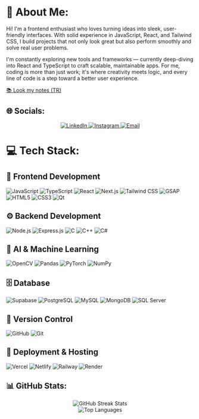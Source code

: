 # 💫 About Me:
Hi! I'm a frontend enthusiast who loves turning ideas into sleek, user-friendly interfaces. With solid experience in JavaScript, React, and Tailwind CSS, I build projects that not only look great but also perform smoothly and solve real user problems.

I'm constantly exploring new tools and frameworks — currently deep-diving into React and TypeScript to craft scalable, maintainable apps. For me, coding is more than just work; it's where creativity meets logic, and every line of code is a step toward a better user experience.

<a href="https://dawn-venom-df1.notion.site/Yaz-l-m-Notlar-2628a3f941c98088a56ef9d2e54d1d70" target="_blank" rel="noopener noreferrer">
  📚 Look my notes (TR)
</a>

## 🌐 Socials:
<div align="center">
  <a href="https://www.linkedin.com/in/talhaceliktas/" target="_blank">
    <img src="https://img.shields.io/badge/LinkedIn-0077B5?style=for-the-badge&logo=linkedin&logoColor=white" alt="LinkedIn"/>
  </a>
  <a href="https://www.instagram.com/sl3epwy/" target="_blank">
    <img src="https://img.shields.io/badge/Instagram-E4405F?style=for-the-badge&logo=instagram&logoColor=white" alt="Instagram"/>
  </a>
  <a href="mailto:celiktas.talha@icloud.com" target="_blank">
    <img src="https://img.shields.io/badge/Email-D14836?style=for-the-badge&logo=gmail&logoColor=white" alt="Email"/>
  </a>
</div>

# 💻 Tech Stack:

## 🎨 Frontend Development
<p>
  <img src="https://img.shields.io/badge/JavaScript-F7DF1E?style=for-the-badge&logo=javascript&logoColor=black" alt="JavaScript"/>
  <img src="https://img.shields.io/badge/TypeScript-007ACC?style=for-the-badge&logo=typescript&logoColor=white" alt="TypeScript"/>
  <img src="https://img.shields.io/badge/React-20232A?style=for-the-badge&logo=react&logoColor=61DAFB" alt="React"/>
  <img src="https://img.shields.io/badge/Next.js-000000?style=for-the-badge&logo=next.js&logoColor=white" alt="Next.js"/>
  <img src="https://img.shields.io/badge/Tailwind_CSS-38B2AC?style=for-the-badge&logo=tailwind-css&logoColor=white" alt="Tailwind CSS"/>
  <img src="https://img.shields.io/badge/GSAP-88CE02?style=for-the-badge&logo=greensock&logoColor=white" alt="GSAP"/>
  <img src="https://img.shields.io/badge/HTML5-E34F26?style=for-the-badge&logo=html5&logoColor=white" alt="HTML5"/>
  <img src="https://img.shields.io/badge/CSS3-1572B6?style=for-the-badge&logo=css3&logoColor=white" alt="CSS3"/>
  <img src="https://img.shields.io/badge/Qt-41CD52?style=for-the-badge&logo=qt&logoColor=white" alt="Qt"/>
</p>

## ⚙️ Backend Development
<p>
  <img src="https://img.shields.io/badge/Node.js-43853D?style=for-the-badge&logo=node.js&logoColor=white" alt="Node.js"/>
  <img src="https://img.shields.io/badge/Express.js-000000?style=for-the-badge&logo=express&logoColor=white" alt="Express.js"/>
  <img src="https://img.shields.io/badge/C-00599C?style=for-the-badge&logo=c&logoColor=white" alt="C"/>
  <img src="https://img.shields.io/badge/C++-00599C?style=for-the-badge&logo=c%2B%2B&logoColor=white" alt="C++"/>
  <img src="https://img.shields.io/badge/C%23-239120?style=for-the-badge&logo=c-sharp&logoColor=white" alt="C#"/>
</p>

## 🤖 AI & Machine Learning
<p>
  <img src="https://img.shields.io/badge/OpenCV-27338e?style=for-the-badge&logo=OpenCV&logoColor=white" alt="OpenCV"/>
  <img src="https://img.shields.io/badge/Pandas-2C2D72?style=for-the-badge&logo=pandas&logoColor=white" alt="Pandas"/>
  <img src="https://img.shields.io/badge/PyTorch-EE4C2C?style=for-the-badge&logo=pytorch&logoColor=white" alt="PyTorch"/>
  <img src="https://img.shields.io/badge/Numpy-777BB4?style=for-the-badge&logo=numpy&logoColor=white" alt="NumPy"/>
</p>

## 🗄️ Database
<p>
  <img src="https://img.shields.io/badge/Supabase-3fd08e?style=for-the-badge&logo=supabase&logoColor=white" alt="Supabase"/>
  <img src="https://img.shields.io/badge/PostgreSQL-316192?style=for-the-badge&logo=postgresql&logoColor=white" alt="PostgreSQL"/>
  <img src="https://img.shields.io/badge/MySQL-005C84?style=for-the-badge&logo=mysql&logoColor=white" alt="MySQL"/>
  <img src="https://img.shields.io/badge/MongoDB-4EA94B?style=for-the-badge&logo=mongodb&logoColor=white" alt="MongoDB"/>
  <img src="https://img.shields.io/badge/Microsoft_SQL_Server-CC2927?style=for-the-badge&logo=microsoft-sql-server&logoColor=white" alt="SQL Server"/>
</p>

## 📱 Version Control
<p>
  <img src="https://img.shields.io/badge/GitHub-100000?style=for-the-badge&logo=github&logoColor=white" alt="GitHub"/>
  <img src="https://img.shields.io/badge/Git-F05032?style=for-the-badge&logo=git&logoColor=white" alt="Git"/>
</p>

## 🚀 Deployment & Hosting
<p>
  <img src="https://img.shields.io/badge/Vercel-000000?style=for-the-badge&logo=vercel&logoColor=white" alt="Vercel"/>
  <img src="https://img.shields.io/badge/Netlify-00C7B7?style=for-the-badge&logo=netlify&logoColor=white" alt="Netlify"/>
  <img src="https://img.shields.io/badge/Railway-131415?style=for-the-badge&logo=railway&logoColor=white" alt="Railway"/>
  <img src="https://img.shields.io/badge/Render-46E3B7?style=for-the-badge&logo=render&logoColor=white" alt="Render"/>
</p>

## 📊 GitHub Stats:

<div align="center">
  <img src="https://nirzak-streak-stats.vercel.app/?user=talhaceliktas&theme=transparent&hide_border=true&stroke=58A6FF&ring=58A6FF&fire=FF6B6B&currStreakLabel=58A6FF" alt="GitHub Streak Stats"/>
</div>


<div align="center">
  <img src="https://github-readme-stats.vercel.app/api/top-langs/?username=talhaceliktas&layout=compact&theme=transparent&hide_border=true&title_color=58A6FF&text_color=C9D1D9&bg_color=0D1117" alt="Top Languages"/>
</div>
